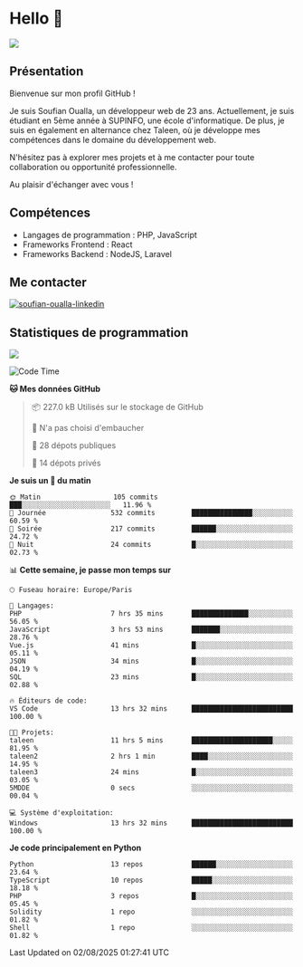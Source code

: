 # Hello 👋

![](https://komarev.com/ghpvc/?username=OSoufian&color=1a1b27)

## Présentation

Bienvenue sur mon profil GitHub !

Je suis Soufian Oualla, un développeur web de 23 ans. Actuellement, je suis étudiant en 5ème année à SUPINFO, une école d'informatique. De plus, je suis en également en alternance chez Taleen, où je développe mes compétences dans le domaine du développement web.

N'hésitez pas à explorer mes projets et à me contacter pour toute collaboration ou opportunité professionnelle.

Au plaisir d'échanger avec vous !

## Compétences

- Langages de programmation : PHP, JavaScript
- Frameworks Frontend : React
- Frameworks Backend : NodeJS, Laravel

## Me contacter

<p>
<a href="https://www.linkedin.com/in/soufian-oualla/" target="_blank"><img align="center" src="https://img.shields.io/badge/-LinkedIn-0077B5?style=for-the-badge&logo=Linkedin&logoColor=white" alt="soufian-oualla-linkedin"/></a>

## Statistiques de programmation

<a href="https://github-readme-stats.vercel.app/api/top-langs/?username=OSoufian&layout=compact">
  <img align="center" src="https://github-readme-stats.vercel.app/api/top-langs/?username=OSoufian&layout=compact"/>
</a>

<br />

<!--START_SECTION:waka-->
![Code Time](http://img.shields.io/badge/Code%20Time-516%20hrs%2056%20mins-blue)

**🐱 Mes données GitHub** 

> 📦 227.0 kB Utilisés sur le stockage de GitHub 
 > 
> 🚫 N'a pas choisi d'embaucher
 > 
> 📜 28 dépots publiques 
 > 
> 🔑 14 dépots privés 
 > 
**Je suis un 🐤 du matin** 

```text
🌞 Matin                  105 commits         ███░░░░░░░░░░░░░░░░░░░░░░   11.96 % 
🌆 Journée                532 commits         ███████████████░░░░░░░░░░   60.59 % 
🌃 Soirée                 217 commits         ██████░░░░░░░░░░░░░░░░░░░   24.72 % 
🌙 Nuit                   24 commits          █░░░░░░░░░░░░░░░░░░░░░░░░   02.73 % 
```


📊 **Cette semaine, je passe mon temps sur** 

```text
🕑︎ Fuseau horaire: Europe/Paris

💬 Langages: 
PHP                      7 hrs 35 mins       ██████████████░░░░░░░░░░░   56.05 % 
JavaScript               3 hrs 53 mins       ███████░░░░░░░░░░░░░░░░░░   28.76 % 
Vue.js                   41 mins             █░░░░░░░░░░░░░░░░░░░░░░░░   05.11 % 
JSON                     34 mins             █░░░░░░░░░░░░░░░░░░░░░░░░   04.19 % 
SQL                      23 mins             █░░░░░░░░░░░░░░░░░░░░░░░░   02.88 % 

🔥 Éditeurs de code: 
VS Code                  13 hrs 32 mins      █████████████████████████   100.00 % 

🐱‍💻 Projets: 
taleen                   11 hrs 5 mins       ████████████████████░░░░░   81.95 % 
taleen2                  2 hrs 1 min         ████░░░░░░░░░░░░░░░░░░░░░   14.95 % 
taleen3                  24 mins             █░░░░░░░░░░░░░░░░░░░░░░░░   03.05 % 
5MDDE                    0 secs              ░░░░░░░░░░░░░░░░░░░░░░░░░   00.04 % 

💻 Système d'exploitation: 
Windows                  13 hrs 32 mins      █████████████████████████   100.00 % 
```

**Je code principalement en Python** 

```text
Python                   13 repos            ██████░░░░░░░░░░░░░░░░░░░   23.64 % 
TypeScript               10 repos            █████░░░░░░░░░░░░░░░░░░░░   18.18 % 
PHP                      3 repos             █░░░░░░░░░░░░░░░░░░░░░░░░   05.45 % 
Solidity                 1 repo              ░░░░░░░░░░░░░░░░░░░░░░░░░   01.82 % 
Shell                    1 repo              ░░░░░░░░░░░░░░░░░░░░░░░░░   01.82 % 
```




 Last Updated on 02/08/2025 01:27:41 UTC
<!--END_SECTION:waka-->
